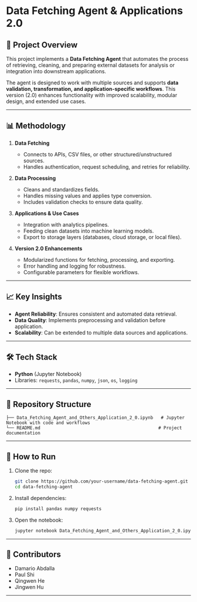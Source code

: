 # Data Fetching Agent & Applications 2.0

## 📌 Project Overview
This project implements a **Data Fetching Agent** that automates the process of retrieving, cleaning, and preparing external datasets for analysis or integration into downstream applications.  

The agent is designed to work with multiple sources and supports **data validation, transformation, and application-specific workflows**. This version (2.0) enhances functionality with improved scalability, modular design, and extended use cases.

---

## 📊 Methodology
1. **Data Fetching**  
   - Connects to APIs, CSV files, or other structured/unstructured sources.  
   - Handles authentication, request scheduling, and retries for reliability.  

2. **Data Processing**  
   - Cleans and standardizes fields.  
   - Handles missing values and applies type conversion.  
   - Includes validation checks to ensure data quality.  

3. **Applications & Use Cases**  
   - Integration with analytics pipelines.  
   - Feeding clean datasets into machine learning models.  
   - Export to storage layers (databases, cloud storage, or local files).  

4. **Version 2.0 Enhancements**  
   - Modularized functions for fetching, processing, and exporting.  
   - Error handling and logging for robustness.  
   - Configurable parameters for flexible workflows.  

---

## 📈 Key Insights
- **Agent Reliability**: Ensures consistent and automated data retrieval.  
- **Data Quality**: Implements preprocessing and validation before application.  
- **Scalability**: Can be extended to multiple data sources and applications.  

---

## 🛠️ Tech Stack
- **Python** (Jupyter Notebook)  
- Libraries: `requests`, `pandas`, `numpy`, `json`, `os`, `logging`  

---

## 📂 Repository Structure
```
├── Data_Fetching_Agent_and_Others_Application_2_0.ipynb   # Jupyter Notebook with code and workflows
└── README.md                                             # Project documentation
```

---

## 🚀 How to Run
1. Clone the repo:
   ```bash
   git clone https://github.com/your-username/data-fetching-agent.git
   cd data-fetching-agent
   ```
2. Install dependencies:
   ```bash
   pip install pandas numpy requests
   ```
3. Open the notebook:
   ```bash
   jupyter notebook Data_Fetching_Agent_and_Others_Application_2_0.ipynb
   ```

---

## 🤝 Contributors
- Damario Abdalla
- Paul Shi
- Qingwen He
- Jingwen Hu

---
